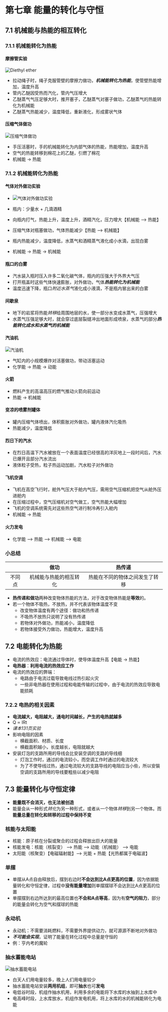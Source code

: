 # 第七章 能量的转化与守恒

## 7.1 机械能与热能的相互转化

### 7.1.1 机械能转化为热能

#### 摩擦管实验

![Diethyl ether](https://i.ibb.co/dMCSfKW/ethanol.png)

- 拉动绳子时，绳子克服管壁的摩擦力做功，***机械能转化为热能***，使管壁热能增加，温度升高
- 管内乙醚因受热而汽化，管内气压增大
- 乙醚蒸气气压足够大时，推开塞子，乙醚蒸气对塞子做功，乙醚蒸气的热能转化为机械能
- 乙醚蒸气热能减少，温度降低，重新液化，形成雾状气体

#### 压缩气体做功

![压缩气体做功](https://i.ibb.co/vBbVrbw/image.png)

- 手压活塞时，手的机械能转化为内部气体的热能，热能增加，温度升高
- 空气的热能转移到棉花上的乙醚，引燃了棉花
- 机械能 → 热能

### 7.1.2 机械能转化为热能

#### 气体对外做功实验

- ![气体对外做功实验](https://i.ibb.co/ZX6TBFn/image.png)
- 瓶内：少量水 + 几滴酒精

- 向瓶内打气，热能上升，温度上升，酒精汽化，压力增大【机械能 ——> 热能】
- 压缩气体对瓶塞做功，气体热能减少【热能 ——> 机械能】
- 瓶内热能减少，温度降低，水蒸气和酒精蒸气液化成小水滴，出现白雾
- 机械能 → 热能 → 机械能

#### 瓶口的白雾

- 汽水装入瓶时压入许多二氧化碳气体，瓶内的压强大于外界大气压
- 打开瓶盖时这些气体快速膨胀，对外做功，气体***热能转化为机械能***
- 温度迅速下降，瓶口*附近水蒸气*液化成小液滴，不是瓶内冒出来的白雾

#### 间歇泉

- 地下的岩浆将热能*转移*给周围地层的水，使一部分水变成水蒸气，压强增大
- 水蒸气压强足够大时，就会穿过底层裂缝冲出地面形成喷泉，水蒸气的部分***热能转化成水和水蒸气的机械能***

#### 汽油机

![汽油机](https://i.ibb.co/p3CVRhy/image.png)

- 气缸内的小规模爆炸对活塞做功，带动活塞运动
- 化学能 → 热能 → 动能

#### 火箭

- 燃料产生的高温高压的燃气推动火箭向前运动
- 热能 → 机械能

#### 变凉的喷雾剂罐体

- 罐内压缩气体喷出，体积膨胀对外做功，罐内液体汽化吸热
- 热能减少，温度降低

#### 烈日下的汽水

- 在烈日高温下汽水被放在一个表面温度已经很高的洋灰地上一段时间后，汽水已爆开且部分汽水流出
- 液体粒子受热，粒子热运动加剧，汽水粒子对外做功

#### 飞机空调

- 飞机在高空飞行时，舱外气压大于舱内气压，需用空气压缩机把空气从舱外压进舱内
- 在压缩过程中，空气压缩机对空气做工，空气热能大幅增加
- 飞机的空调系统需先对这些热空气进行制冷再引入舱内
- 机械能 → 热能

#### 火力发电

- 化学能 ——> 热能 ——> 机械能 ——> 电能

### 小总结

|        |          做功          |             热传递             |
| :----: | :--------------------: | :----------------------------: |
| 不同点 | 机械能与热能的相互转化 | 热能在不同的物体之间发生了转移 |

- **热传递和做功**两种改变物体热能的方法，对于改变物体热能是**等效**的。
- 若一个物体不吸热，不放热，并不代表该物体温度不变
  - 改变物体温度有两个途径：做功和热传递
  - 不吸热不放热只说明了没有热传递
  - 若物体对外做功，热能减小，温度降低
  - 若物体接受外力做功，热能增大，温度升高

## 7.2 电能转化为热能

- 电流的热效应：电流通过导体时，使导体温度升高【电能 → 热能】
- **电热器**：**利用电流的热效应工作**
- 电流的热效应的弊端：
  - 电路由于电流过载导致电线过热引起火灾
  - 一些非电热器在使用过程和电能传输的过程中，由于电流的热效应导致电能损耗


### 7.2.2 电热的相关因素

- **电流越大，电阻越大，通电时间越长，产生的电热就越多**
- Q ∝ IRt
- *课本131页实验*
- 影响电阻的因素
  - 横截面积、材质、长度
  - 横截面积越小，长度越长，电阻就越大
- 安装灯泡的支路所用的导线会比安装空调的支路的导线细
  - 灯泡工作时，通过的电流较小，而空调工作时通过的电流较大
  - 为了不使导线过热，通过电流较大的支路导线的电阻应当小些，所以安裝空调的支路所用的导线要粗些以减少电阻

## 7.3 能量转化与守恒定律

- **能量既不会消灭，也无法被创造**
- 能量会从一种形式*转化*为另一种形式，或者从一个物体*转移*到另一个物体。而**能量总量在转化和转移的过程中保持不变**

### 核能与太阳能

- 核能：原子核在分裂或聚合的过程会释放出巨大的能量
- 核能发电：核能（核裂变） ——> 热能 ——> 动能（机械能） ——> 电能
- 太阳能（核聚变）【电磁辐射能】——> 光能 + 热能【光热都属于电磁波】

### 单摆

- 单摆从A点自由释放后，摆到右边时**不会达到比A点更高的位置**，因为依据能量转化和守恒定律，过程中**没有能量增加**则单摆摆球不会达到比A点更高的位置
- 单摆摆到右边所达到的最高位置也**不会和A点等高**，因为有**空气的阻力**，部分的能量会转化为空气和摆球的热能

### **永动机**

- 永动机：不需要消耗燃料，不需要外界提供动力，就可源源不断地对外做功
- ***不可能会实现***，证明了能量在转化过程中总量是守恒的
- 例：亨内考的魔轮

### 抽水蓄能电站

![抽水蓄能电站](https://i.ibb.co/2twNYvg/image.png)

- 白天人们用电量较多，晚上人们用电量较少
- 抽水蓄能电站安装**两用机组**，即可**抽水**也可**发电**
- 电低谷时段，机组作抽水机用，利用多余的电能将下水库的水抽到上水库中
- 电高峰时段，上水库放水，机组作发电机用，将上水库的水的机械能转化为电能
